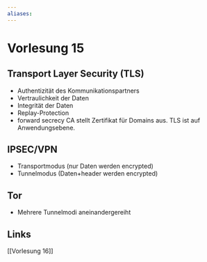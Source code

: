 ```yaml
---
aliases: 
---
```

# Vorlesung 15 
## Transport Layer Security (TLS)
- Authentizität des Kommunikationspartners
- Vertraulichkeit der Daten
- Integrität der Daten
- Replay-Protection
- forward secrecy
CA stellt Zertifikat für Domains aus.
TLS ist auf Anwendungsebene.
## IPSEC/VPN
- Transportmodus (nur Daten werden encrypted)
- Tunnelmodus (Daten+header werden encrypted)
## Tor
- Mehrere Tunnelmodi aneinandergereiht
## Links
[[Vorlesung 16]]
